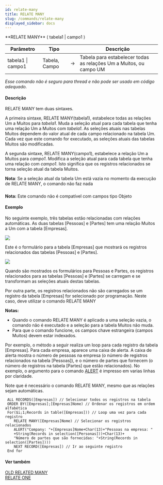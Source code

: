 ```yaml
---
id: relate-many
title: RELATE MANY
slug: /commands/relate-many
displayed_sidebar: docs
---
```


<!--REF #_command_.RELATE MANY.Syntax-->**RELATE MANY** ( tabela1 | campo1 )<!-- END REF-->
<!--REF #_command_.RELATE MANY.Params-->
| Parâmetro | Tipo |  | Descrição |
| --- | --- | --- | --- |
| tabela1 &#124; campo1 | Tabela, Campo | &#8594;  | Tabela para estabelecer todas as relações Um a Muitos, ou campo UM |

<!-- END REF-->

*Esse comando não é seguro para thread e não pode ser usado em código adequado.*


#### Descrição 

<!--REF #_command_.RELATE MANY.Summary-->RELATE MANY tem duas sintaxes.<!-- END REF-->   

A primeira sintaxe, RELATE MANY(tabela1), estabelece todas as relações Um a Muitos para *tabela1*. Muda a seleção atual para cada tabela que tenha uma relação Um a Muitos com *tabela1*. As seleções atuais nas tabelas Muitos dependem do valor atual de cada campo relacionado na tabela Um. Cada vez que este comando for executado, as seleções atuais das tabelas Muitos são modificadas.  
  
A segunda sintaxe, RELATE MANY(campo1), estabelece a relação Um a Muitos para *campo1*. Modifica a seleção atual para cada tabela que tenha uma relação com *campo1*. Isto significa que os registros relacionados se torna seleção atual da tabela Muitos.  
  
**Nota**: Se a seleção atual da tabela Um está vazia no momento da execução de RELATE MANY, o comando não faz nada

##### 

**Nota:** Este comando não é compatível com campos tipo Objeto

#### Exemplo 

No seguinte exemplo, três tabelas estão relacionadas com relações automáticas. As duas tabelas \[Pessoas\] e \[Partes\] tem uma relação Muitos a Um com a tabela \[Empresas\].  
  
![](../assets/en/commands/pict2286855.fr.png)

Este é o formulário para a tabela \[Empresas\] que mostrará os registros relacionados das tabelas \[Pessoas\] e \[Partes\].  
  
![](../assets/en/commands/pict2287703.fr.png)

Quando são mostrados os formulários para Pessoas e Partes, os registros relacionados para as tabelas \[Pessoas\] e \[Partes\] se carregam e se transformam as seleções atuais destas tabelas.  
  
Por outra parte, os registros relacionados não são carregados se um registro da tabela \[Empresas\] for selecionado por programação. Neste caso, deve utilizar o comando RELATE MANY  
  
  
**Notas:** 
* Quando o comando RELATE MANY é aplicado a uma seleção vazia, o comando não é executado e a seleção para a tabela Muitos não muda.
* Para que o comando funcione, os campos chave estrangeira (campos Muitos) devem estar indexados.
  
Por exemplo, o método a seguir realiza um loop para cada registro da tabela \[Empresas\]. Para cada empresa, aparece uma caixa de alerta. A caixa de alerta mostra o número de pessoas na empresa (o número de registros relacionados na tabela \[Pessoas\]), e o número de partes que fornecem (o número de registros na tabela \[Partes\] que estão relacionados). No exemplo, o argumento para o comando [ALERT](alert.md) é impresso em varias linhas por claridade.  
  
Note que é necessário o comando RELATE MANY, mesmo que as relações sejam automáticas.   

```4d
 ALL RECORDS([Empresas]) // Selecionar todos os registros na tabela
 ORDER BY([Empresas];[Empresas]Nome) // Ordenar os registros em ordem alfabética
 For($i;1;Records in table([Empresas])) // Loop uma vez para cada registro
    RELATE MANY([Empresas]Nome) // Selecionar os registros relacionados
    ALERT("Company: "+[Empresas]Nome+Char(13)+"Pessoas na empresa: "
    +String(Records in selection([Personas]))+Char(13)+
    "Número de partes que são fornecidas: "+String(Records in selection([Partes])))
    NEXT RECORD([Empresas]) // Ir ao seguinte registro
 End for
```

#### Ver também 

[OLD RELATED MANY](old-related-many.md)  
[RELATE ONE](relate-one.md)  